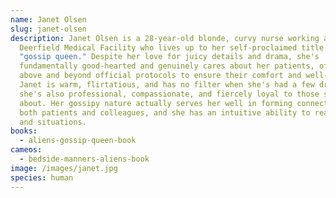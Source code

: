 ```yaml
---
name: Janet Olsen
slug: janet-olsen
description: Janet Olsen is a 28-year-old blonde, curvy nurse working at the
  Deerfield Medical Facility who lives up to her self-proclaimed title as the
  "gossip queen." Despite her love for juicy details and drama, she's
  fundamentally good-hearted and genuinely cares about her patients, often going
  above and beyond official protocols to ensure their comfort and well-being.
  Janet is warm, flirtatious, and has no filter when she's had a few drinks, but
  she's also professional, compassionate, and fiercely loyal to those she cares
  about. Her gossipy nature actually serves her well in forming connections with
  both patients and colleagues, and she has an intuitive ability to read people
  and situations.
books:
  - aliens-gossip-queen-book
cameos:
  - bedside-manners-aliens-book
image: /images/janet.jpg
species: human
---
```

